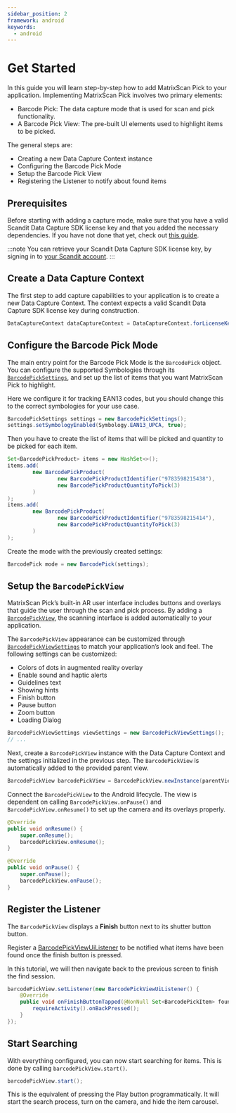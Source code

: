 ```yaml
---
sidebar_position: 2
framework: android
keywords:
  - android
---
```


# Get Started

In this guide you will learn step-by-step how to add MatrixScan Pick to your application. Implementing MatrixScan Pick involves two primary elements:

- Barcode Pick: The data capture mode that is used for scan and pick functionality.
- A Barcode Pick View: The pre-built UI elements used to highlight items to be picked.

The general steps are:

- Creating a new Data Capture Context instance
- Configuring the Barcode Pick Mode
- Setup the Barcode Pick View
- Registering the Listener to notify about found items

## Prerequisites

Before starting with adding a capture mode, make sure that you have a valid Scandit Data Capture SDK license key and that you added the necessary dependencies. If you have not done that yet, check out [this guide](../add-sdk.md).

:::note
You can retrieve your Scandit Data Capture SDK license key, by signing in to [your Scandit account](https://ssl.scandit.com/dashboard/sign-in).
:::

## Create a Data Capture Context

The first step to add capture capabilities to your application is to create a new Data Capture Context. The context expects a valid Scandit Data Capture SDK license key during construction.

```java
DataCaptureContext dataCaptureContext = DataCaptureContext.forLicenseKey("-- ENTER YOUR SCANDIT LICENSE KEY HERE --");
```

## Configure the Barcode Pick Mode

The main entry point for the Barcode Pick Mode is the `BarcodePick` object. You can configure the supported Symbologies through its [`BarcodePickSettings`](https://docs.scandit.com/data-capture-sdk/android/barcode-capture/api/barcode-pick-settings.html), and set up the list of items that you want MatrixScan Pick to highlight.

Here we configure it for tracking EAN13 codes, but you should change this to the correct symbologies for your use case.

```java
BarcodePickSettings settings = new BarcodePickSettings();
settings.setSymbologyEnabled(Symbology.EAN13_UPCA, true);
```

Then you have to create the list of items that will be picked and quantity to be picked for each item.

```java
Set<BarcodePickProduct> items = new HashSet<>();
items.add(
        new BarcodePickProduct(
                new BarcodePickProductIdentifier("9783598215438"),
                new BarcodePickProductQuantityToPick(3)
        )
);
items.add(
        new BarcodePickProduct(
                new BarcodePickProductIdentifier("9783598215414"),
                new BarcodePickProductQuantityToPick(3)
        )
);
```

Create the mode with the previously created settings:

```java
BarcodePick mode = new BarcodePick(settings);
```

## Setup the `BarcodePickView`

MatrixScan Pick’s built-in AR user interface includes buttons and overlays that guide the user through the scan and pick process. By adding a [`BarcodePickView`](https://docs.scandit.com/data-capture-sdk/android/barcode-capture/api/ui/barcode-pick-view.html#class-scandit.datacapture.barcode.pick.ui.BarcodePickView), the scanning interface is added automatically to your application.

The `BarcodePickView` appearance can be customized through [`BarcodePickViewSettings`](https://docs.scandit.com/data-capture-sdk/android/barcode-capture/api/ui/barcode-pick-view-settings.html#class-scandit.datacapture.barcode.pick.ui.BarcodePickViewSettings) to match your application’s look and feel. The following settings can be customized:

* Colors of dots in augmented reality overlay
* Enable sound and haptic alerts
* Guidelines text
* Showing hints
* Finish button
* Pause button
* Zoom button
* Loading Dialog

```java
BarcodePickViewSettings viewSettings = new BarcodePickViewSettings();
// ...
```

Next, create a `BarcodePickView` instance with the Data Capture Context and the settings initialized in the previous step. The `BarcodePickView` is automatically added to the provided parent view.

```java
BarcodePickView barcodePickView = BarcodePickView.newInstance(parentView, dataCaptureContext, mode, viewSettings);
```

Connect the `BarcodePickView` to the Android lifecycle. The view is dependent on calling `BarcodePickView.onPause()` and `BarcodePickView.onResume()` to set up the camera and its overlays properly.

```java
@Override
public void onResume() {
    super.onResume();
    barcodePickView.onResume();
}

@Override
public void onPause() {
    super.onPause();
    barcodePickView.onPause();
}
```

## Register the Listener

The `BarcodePickView` displays a **Finish** button next to its shutter button button. 

Register a [BarcodePickViewUiListener](https://docs.scandit.com/data-capture-sdk/android/barcode-capture/api/ui/barcode-pick-view.html#interface-scandit.datacapture.barcode.pick.ui.IBarcodePickViewUiListener) to be notified what items have been found once the finish button is pressed.

In this tutorial, we will then navigate back to the previous screen to finish the find session.

```java
barcodePickView.setListener(new BarcodePickViewUiListener() {
    @Override
    public void onFinishButtonTapped(@NonNull Set<BarcodePickItem> foundItems) {
        requireActivity().onBackPressed();
    }
});
```

## Start Searching

With everything configured, you can now start searching for items. This is done by calling `barcodePickView.start()`.

```java
barcodePickView.start();
```

This is the equivalent of pressing the Play button programmatically. It will start the search process, turn on the camera, and hide the item carousel.
